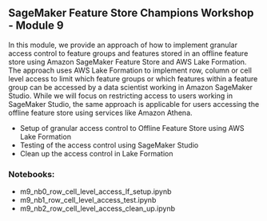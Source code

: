 ## SageMaker Feature Store Champions Workshop - Module 9

In this module, we provide an approach of how to implement granular access control to feature groups and features stored in an offline feature store using Amazon SageMaker Feature Store and AWS Lake Formation.  The approach uses AWS Lake Formation to implement row, column or cell level access to limit which feature groups or which features within a feature group can be accessed by a data scientist working in Amazon SageMaker Studio. While we will focus on restricting access to users working in SageMaker Studio, the same approach is applicable for users accessing the offline feature store using services like Amazon Athena.

* Setup of granular access control to Offline Feature Store using AWS Lake Formation
* Testing of the access control using SageMaker Studio
* Clean up the access control in Lake Formation

### Notebooks:
* m9_nb0_row_cell_level_access_lf_setup.ipynb
* m9_nb1_row_cell_level_access_test.ipynb
* m9_nb2_row_cell_level_access_clean_up.ipynb
